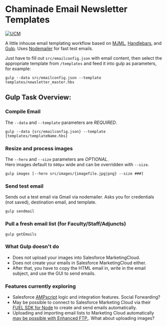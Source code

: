 # Chaminade Email Newsletter Templates
[![UCM](https://img.shields.io/badge/Department-UCM-blue.svg)](https://www.chaminade.edu)  

A little inhouse email templating workflow based on [MJML](https://mjml.io/), [Handlebars](http://handlebarsjs.com/), and [Gulp](http://gulpjs.com/). Uses [Nodemailer](https://nodemailer.com/) for fast test emails.

Just have to fill out `src/emailconfig.json` with email content, then select the appropriate template from `/templates` and feed it into gulp as parameters, for example: 
  ```
  gulp --data src/emailconfig.json --template templates/newsletter_master.hbs
  ```

## Gulp Task Overview:

### Compile Email  
The `--data` and `--template` parameters are _REQUIRED_.
  ```
  gulp --data {src/emailconfig.json} --template {templates/templateName.hbs}
  ```

### Resize and process images  
The `--hero` and `--size` parameters are _OPTIONAL_.  
Hero images default to `600px` wide and can be overridden with `--size`.
  ```
  gulp images [--hero src/images/{imagefile.jpg|png} --size ###]
  ```

### Send test email  
Sends out a test email via Gmail via nodemailer. Asks you for credentials (not saved), destination email, and template.
  ```
  gulp sendmail
  ```

### Pull a fresh email list (for Faculty/Staff/Adjuncts)
  ```
  gulp getEmails
  ```

### What Gulp doesn't do  
- Does not upload your images into Salesforce MarketingCloud.
- Does not create your emails in Salesforce MarketingCloud either.
- After that, you have to copy the HTML email in, write in the email subject, and use the GUI to send emails.

### Features currently exploring
- Salesforce [AMPscript](https://help.marketingcloud.com/en/documentation/ampscript/ampscript_syntax_guide/) logic and integration features. Social Forwarding?
- May be possible to connect to Salesforce Marketing Cloud via their [FUEL SDK for Node](https://github.com/salesforce-marketingcloud/FuelSDK-Node) to create and send emails automatically.
- Uploading and importing email lists to Marketing Cloud automatically [may be possible with Enhanced FTP.](http://www.degdigital.com/insights/exacttarget-training-automate-importing/). What about uploading images?